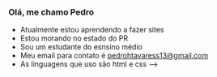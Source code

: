 ### Olá, me chamo Pedro
- Atualmente estou aprendendo a fazer sites
- Estou morando no estado do PR
- Sou um estudante do esnsino médio
- Meu email para contato é pedrohtavaress13@gmail.com
- As linguagens que uso são html e css
-->
